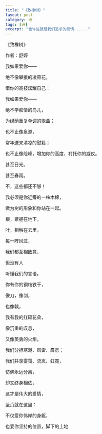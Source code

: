 ```yaml
---
title: "《致橡树》"
layout: post
category: 诗
tags: [诗]
excerpt: "也许这就是我们追求的爱情......"
---
```


《致橡树》

作者：舒婷 

我如果爱你—— 

绝不像攀援的凌霄花， 

借你的高枝炫耀自己： 

我如果爱你—— 

绝不学痴情的鸟儿， 

为绿荫重复单调的歌曲； 

也不止像泉源， 

常年送来清凉的慰籍； 

也不止像险峰，增加你的高度，衬托你的威仪。 

甚至日光。 

甚至春雨。 

不，这些都还不够！ 

我必须是你近旁的一株木棉， 

做为树的形象和你站在一起。 

根，紧握在地下， 

叶，相触在云里。 

每一阵风过， 

我们都互相致意， 

但没有人 

听懂我们的言语。 

你有你的铜枝铁干， 

像刀，像剑， 

也像戟， 

我有我的红硕花朵， 

像沉重的叹息， 

又像英勇的火炬， 

我们分担寒潮、风雷、霹雳； 

我们共享雾霭、流岚、虹霓， 

仿佛永远分离， 

却又终身相依， 

这才是伟大的爱情， 

坚贞就在这里： 

不仅爱你伟岸的身躯， 

也爱你坚持的位置，脚下的土地